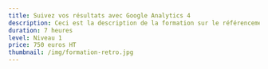 ```yaml
---
title: Suivez vos résultats avec Google Analytics 4
description: Ceci est la description de la formation sur le référencement naturel.
duration: 7 heures
level: Niveau 1
price: 750 euros HT
thumbnail: /img/formation-retro.jpg
---
```

